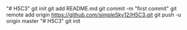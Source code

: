 "# H5C3"  git init git add README.md git commit -m "first commit" git remote add origin https://github.com/simpleSky12/H5C3.git git push -u origin master
"# H5C3"  git init
